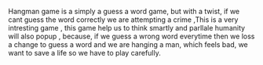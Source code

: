 Hangman game is a simply a guess a word game, but with a twist, if we cant guess the word correctly we are attempting a crime ,This is a very intresting game , this game help us to think smartly and parllale humanity will also popup , because,
if we guess a wrong word everytime then we loss a change to guess a word and we are hanging a man, which feels bad,  we want to save a life so we have to play carefully.
